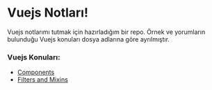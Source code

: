 

# Vuejs Notları!

Vuejs notlarımı tutmak için hazırladığım bir repo. Örnek ve yorumların bulunduğu Vuejs konuları dosya adlarına göre ayrılmıştır.

### Vuejs Konuları:

- [Components](https://github.com/emrectn/VuejsTutorial/tree/master/Components)
- [Filters and Mixins](https://github.com/emrectn/VuejsTutorial/tree/master/FiltersMixins)
